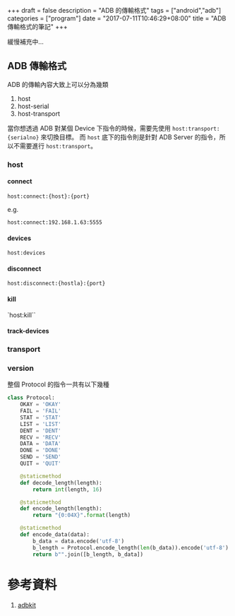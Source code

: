 +++
draft = false 
description = "ADB 的傳輸格式"
tags = ["android","adb"]
categories = ["program"]
date = "2017-07-11T10:46:29+08:00"
title = "ADB 傳輸格式的筆記"
+++

緩慢補充中...

## ADB 傳輸格式

ADB 的傳輸內容大致上可以分為幾類

1. host
2. host-serial
3. host-transport

<!--more-->

當你想透過 ADB 對某個 Device 下指令的時候，需要先使用 `host:transport:{serialno}` 來切換目標。
而 `host` 底下的指令則是針對 ADB Server 的指令，所以不需要進行 `host:transport`。

### host

#### connect

`host:connect:{host}:{port}`

e.g.

`host:connect:192.168.1.63:5555`

#### devices

`host:devices`

#### disconnect 

`host:disconnect:{hostla}:{port}`

#### kill

`host:kill``

#### track-devices



### transport

### version


整個 Protocol 的指令一共有以下幾種

```python
class Protocol:
    OKAY = 'OKAY'
    FAIL = 'FAIL'
    STAT = 'STAT'
    LIST = 'LIST'
    DENT = 'DENT'
    RECV = 'RECV'
    DATA = 'DATA'
    DONE = 'DONE'
    SEND = 'SEND'
    QUIT = 'QUIT'

    @staticmethod
    def decode_length(length):
        return int(length, 16)

    @staticmethod
    def encode_length(length):
        return "{0:04X}".format(length)

    @staticmethod
    def encode_data(data):
        b_data = data.encode('utf-8')
        b_length = Protocol.encode_length(len(b_data)).encode('utf-8')
        return b"".join([b_length, b_data])
```

# 參考資料

1. [adbkit](https://github.com/openstf/adbkit)